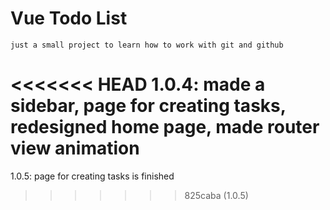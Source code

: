 # Vue Todo List
```
just a small project to learn how to work with git and github
```

<<<<<<< HEAD
1.0.4: made a sidebar, page for creating tasks, redesigned home page, made router view animation
=======
1.0.5: page for creating tasks is finished
>>>>>>> 825caba (1.0.5)
